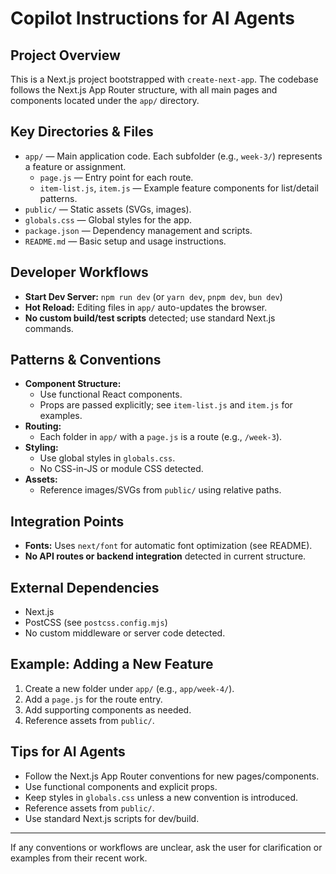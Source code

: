 # Copilot Instructions for AI Agents

## Project Overview
This is a Next.js project bootstrapped with `create-next-app`. The codebase follows the Next.js App Router structure, with all main pages and components located under the `app/` directory.

## Key Directories & Files
- `app/` — Main application code. Each subfolder (e.g., `week-3/`) represents a feature or assignment.
  - `page.js` — Entry point for each route.
  - `item-list.js`, `item.js` — Example feature components for list/detail patterns.
- `public/` — Static assets (SVGs, images).
- `globals.css` — Global styles for the app.
- `package.json` — Dependency management and scripts.
- `README.md` — Basic setup and usage instructions.

## Developer Workflows
- **Start Dev Server:** `npm run dev` (or `yarn dev`, `pnpm dev`, `bun dev`)
- **Hot Reload:** Editing files in `app/` auto-updates the browser.
- **No custom build/test scripts** detected; use standard Next.js commands.

## Patterns & Conventions
- **Component Structure:**
  - Use functional React components.
  - Props are passed explicitly; see `item-list.js` and `item.js` for examples.
- **Routing:**
  - Each folder in `app/` with a `page.js` is a route (e.g., `/week-3`).
- **Styling:**
  - Use global styles in `globals.css`.
  - No CSS-in-JS or module CSS detected.
- **Assets:**
  - Reference images/SVGs from `public/` using relative paths.

## Integration Points
- **Fonts:** Uses `next/font` for automatic font optimization (see README).
- **No API routes or backend integration** detected in current structure.

## External Dependencies
- Next.js
- PostCSS (see `postcss.config.mjs`)
- No custom middleware or server code detected.

## Example: Adding a New Feature
1. Create a new folder under `app/` (e.g., `app/week-4/`).
2. Add a `page.js` for the route entry.
3. Add supporting components as needed.
4. Reference assets from `public/`.

## Tips for AI Agents
- Follow the Next.js App Router conventions for new pages/components.
- Use functional components and explicit props.
- Keep styles in `globals.css` unless a new convention is introduced.
- Reference assets from `public/`.
- Use standard Next.js scripts for dev/build.

---
If any conventions or workflows are unclear, ask the user for clarification or examples from their recent work.